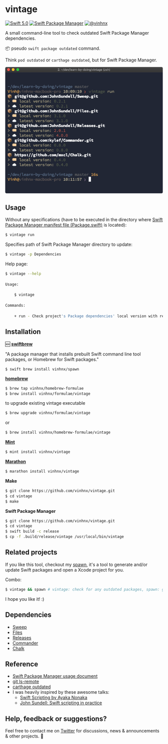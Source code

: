 # vintage

[![Swift 5.0](https://img.shields.io/badge/swift-5.0-orange.svg)](#)
[![Swift Package Manager](https://img.shields.io/badge/spm-compatible-brightgreen.svg?style=flat)](https://swift.org/package-manager)
[![@vinhnx](https://img.shields.io/badge/contact-%40vinhnx-blue.svg)](https://twitter.com/vinhnx)

A small command-line tool to check outdated Swift Package Manager dependencies. 

📦 pseudo `swift package outdated` command. 

Think `pod outdated` or `carthage outdated`, but for Swift Package Manager. 

![demo](screenshots/run_demo.png)
 
## Usage

Without any specifications (have to be executed in the directory where [Swift Package Manager manifest file (Package.swift)](https://github.com/apple/swift-package-manager/blob/master/Documentation/Usage.md) is located):

```bash
$ vintage run
```

Specifies path of Swift Package Manager directory to update:

```bash
$ vintage -p Dependencies
```

Help page:

```bash
$ vintage --help

Usage:

    $ vintage

Commands:

    + run - Check project's Package dependencies' local version with remote latest version.

```

## Installation

🆕 **[swiftbrew](https://github.com/swiftbrew/Swiftbrew)**

"A package manager that installs prebuilt Swift command line tool packages, or Homebrew for Swift packages."

```
$ swift brew install vinhnx/spawn
```

**[homebrew](https://brew.sh)**

```bash
$ brew tap vinhnx/homebrew-formulae
$ brew install vinhnx/formulae/vintage
```

to upgrade existing vintage executable

```bash
$ brew upgrade vinhnx/formulae/vintage
```

or
```bash
$ brew install vinhnx/homebrew-formulae/vintage
```

**[Mint](https://github.com/yonaskolb/mint)**

```bash
$ mint install vinhnx/vintage
```

**[Marathon](https://github.com/JohnSundell/Marathon)**

```bash
$ marathon install vinhnx/vintage
```

**Make**

```bash
$ git clone https://github.com/vinhnx/vintage.git
$ cd vintage
$ make
```

**Swift Package Manager**

```bash
$ git clone https://github.com/vinhnx/vintage.git
$ cd vintage
$ swift build -c release
$ cp -f .build/release/vintage /usr/local/bin/vintage
 ```

## Related projects

If you like this tool, checkout my [spawn](https://github.com/vinhnx/spawn), it's a tool to generate and/or update Swift packages and open a Xcode project for you.

Combo:

```bash
$ vintage && spawn # vintage: check for any outdated packages, spawn: generate and update packages for you
```

I hope you like it! :)

## Dependencies

+ [Sweep](https://github.com/JohnSundell/Sweep)
+ [Files](https://github.com/JohnSundell/Files)
+ [Releases](https://github.com/JohnSundell/Releases)
+ [Commander](https://github.com/kylef/Commander)
+ [Chalk](https://github.com/mxcl/Chalk)

## Reference

+ [Swift Package Manager usage document](https://github.com/apple/swift-package-manager/blob/master/Documentation/Usage.md#create-a-package)
+ [git ls-remote](https://git-scm.com/docs/git-ls-remote.html)
+ [carthage outdated](https://github.com/Carthage/Carthage/blob/master/Source/carthage/Outdated.swift)
+ I was heavily inspired by these awesome talks:
  + [Swift Scripting by Ayaka Nonaka](https://academy.realm.io/posts/swift-scripting/)
  + [John Sundell: Swift scripting in practice](https://www.youtube.com/watch?v=PFdh5G3BJqM)

## Help, feedback or suggestions?

Feel free to contact me on [Twitter](https://twitter.com/vinhnx) for discussions, news & announcements & other projects. :rocket:
